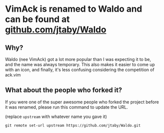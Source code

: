 # VimAck is renamed to Waldo and can be found at [github.com/jtaby/Waldo](github.com/jtaby/Waldo)

## Why?

Waldo (nee VimAck) got a lot more popular than I was expecting it to be, and the name was always temporary. This also makes it easier to come up with an icon, and finally, it's less confusing considering the competition of ack.vim

## What about the people who forked it?

If you were one of the super awesome people who forked the project before it was renamed, please run this command to update the URL. 

(replace `upstream` with whatever name you gave it)

	git remote set-url upstream https://github.com/jtaby/Waldo.git